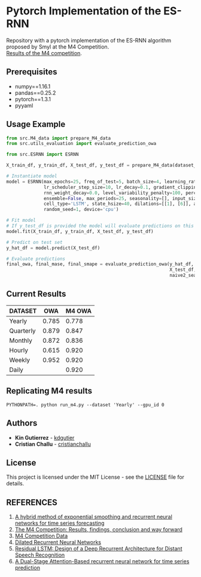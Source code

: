 # Pytorch Implementation of the ES-RNN
Repository with a pytorch implementation of the ES-RNN algorithm proposed by Smyl at the M4 Competition. <br/>
[Results of the M4 competition](https://www.researchgate.net/publication/325901666_The_M4_Competition_Results_findings_conclusion_and_way_forward).

<!-- <p float="center">
  <img src="results/m4_results.png" width="800" />
</p> -->

## Prerequisites
* numpy==1.16.1
* pandas==0.25.2
* pytorch==1.3.1
* pyyaml

## Usage Example
```python
from src.M4_data import prepare_M4_data
from src.utils_evaluation import evaluate_prediction_owa

from src.ESRNN import ESRNN

X_train_df, y_train_df, X_test_df, y_test_df = prepare_M4_data(dataset_name='Yearly', num_obs=23000)

# Instantiate model
model = ESRNN(max_epochs=25, freq_of_test=5, batch_size=4, learning_rate=1e-4, per_series_lr_multip=0.8,
              lr_scheduler_step_size=10, lr_decay=0.1, gradient_clipping_threshold=50, 
              rnn_weight_decay=0.0, level_variability_penalty=100, percentile=50, training_percentile=50,
              ensemble=False, max_periods=25, seasonality=[], input_size=4, output_size=6,
              cell_type='LSTM', state_hsize=40, dilations=[[1], [6]], add_nl_layer=False,
              random_seed=1, device='cpu')

# Fit model
# If y_test_df is provided the model will evaluate predictions on this set every freq_test epochs
model.fit(X_train_df, y_train_df, X_test_df, y_test_df)

# Predict on test set
y_hat_df = model.predict(X_test_df)

# Evaluate predictions
final_owa, final_mase, final_smape = evaluate_prediction_owa(y_hat_df, y_train_df, 
                                                             X_test_df, y_test_df,
                                                             naive2_seasonality=1)
```

## Current Results
| DATASET   | OWA   | M4 OWA |
|-----------|-------|--------|
| Yearly    | 0.785 | 0.778  |
| Quarterly | 0.879 | 0.847  |
| Monthly   | 0.872 | 0.836  |
| Hourly    | 0.615 | 0.920  |
| Weekly    | 0.952 | 0.920  |
| Daily     |       | 0.920  |


## Replicating M4 results
```console
PYTHONPATH=. python run_m4.py --dataset 'Yearly' --gpu_id 0
```

## Authors
* **Kin Gutierrez** - [kdgutier](https://github.com/kdgutier)
* **Cristian Challu** - [cristianchallu](https://github.com/cristianchallu)

## License
This project is licensed under the MIT License - see the [LICENSE](https://github.com/kdgutier/esrnn_torch/blob/master/LICENSE) file for details.


## REFERENCES
1. [A hybrid method of exponential smoothing and recurrent neural networks for time series forecasting](https://www.sciencedirect.com/science/article/pii/S0169207019301153)
2. [The M4 Competition: Results, findings, conclusion and way forward](https://www.researchgate.net/publication/325901666_The_M4_Competition_Results_findings_conclusion_and_way_forward)
3. [M4 Competition Data](https://github.com/M4Competition/M4-methods/tree/master/Dataset)
4. [Dilated Recurrent Neural Networks](https://papers.nips.cc/paper/6613-dilated-recurrent-neural-networks.pdf)
5. [Residual LSTM: Design of a Deep Recurrent Architecture for Distant Speech Recognition](https://arxiv.org/abs/1701.03360)
6. [A Dual-Stage Attention-Based recurrent neural network for time series prediction](https://arxiv.org/abs/1704.02971)
